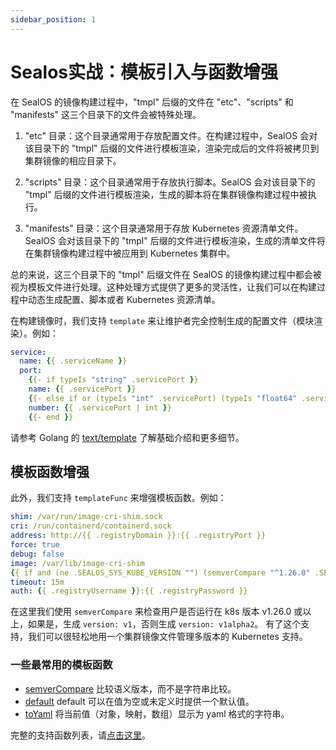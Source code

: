 ```yaml
---
sidebar_position: 1
---
```


# Sealos实战：模板引入与函数增强

在 SealOS 的镜像构建过程中，"tmpl" 后缀的文件在 "etc"、"scripts" 和 "manifests" 这三个目录下的文件会被特殊处理。

1. "etc" 目录：这个目录通常用于存放配置文件。在构建过程中，SealOS 会对该目录下的 "tmpl" 后缀的文件进行模板渲染，渲染完成后的文件将被拷贝到集群镜像的相应目录下。

2. "scripts" 目录：这个目录通常用于存放执行脚本。SealOS 会对该目录下的 "tmpl" 后缀的文件进行模板渲染，生成的脚本将在集群镜像构建过程中被执行。

3. "manifests" 目录：这个目录通常用于存放 Kubernetes 资源清单文件。SealOS 会对该目录下的 "tmpl" 后缀的文件进行模板渲染，生成的清单文件将在集群镜像构建过程中被应用到 Kubernetes 集群中。

总的来说，这三个目录下的 "tmpl" 后缀文件在 SealOS 的镜像构建过程中都会被视为模板文件进行处理。这种处理方式提供了更多的灵活性，让我们可以在构建过程中动态生成配置、脚本或者 Kubernetes 资源清单。

在构建镜像时，我们支持 `template` 来让维护者完全控制生成的配置文件（模块渲染）。例如：

```yaml
service:
  name: {{ .serviceName }}
  port:
    {{- if typeIs "string" .servicePort }}
    name: {{ .servicePort }}
    {{- else if or (typeIs "int" .servicePort) (typeIs "float64" .servicePort) }}
    number: {{ .servicePort | int }}
    {{- end }}
```

请参考 Golang 的 [text/template](https://pkg.go.dev/text/template) 了解基础介绍和更多细节。

## 模板函数增强

此外，我们支持 `templateFunc` 来增强模板函数。例如：

```yaml
shim: /var/run/image-cri-shim.sock
cri: /run/containerd/containerd.sock
address: http://{{ .registryDomain }}:{{ .registryPort }}
force: true
debug: false
image: /var/lib/image-cri-shim
{{ if and (ne .SEALOS_SYS_KUBE_VERSION "") (semverCompare "^1.26.0" .SEALOS_SYS_KUBE_VERSION) }}version: v1{{ else }}version: v1alpha2{{ end }}
timeout: 15m
auth: {{ .registryUsername }}:{{ .registryPassword }}
```

在这里我们使用 `semverCompare` 来检查用户是否运行在 k8s 版本 v1.26.0 或以上，如果是，生成 `version: v1`，否则生成 `version: v1alpha2`。
有了这个支持，我们可以很轻松地用一个集群镜像文件管理多版本的 Kubernetes 支持。

### 一些最常用的模板函数

* [semverCompare](http://masterminds.github.io/sprig/semver.html) 比较语义版本，而不是字符串比较。
* [default](http://masterminds.github.io/sprig/defaults.html) default 可以在值为空或未定义时提供一个默认值。
* [toYaml](https://github.com/labring/sealos/blob/main/pkg/template/funcmap.go#L66) 将当前值（对象，映射，数组）显示为 yaml 格式的字符串。

完整的支持函数列表，请[点击这里](http://masterminds.github.io/sprig/)。